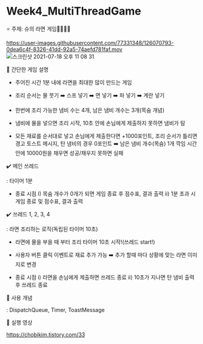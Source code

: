 # Week4_MultiThreadGame

 ️⭐️ 주제: 슈의 라면 게임👩🏻‍🍳🍜
 

https://user-images.githubusercontent.com/77331348/126070793-0dea6c4f-8326-41dd-92a5-74aefd781faf.mov
![스크린샷 2021-07-18 오후 11 08 31](https://user-images.githubusercontent.com/77331348/126070799-8407f66f-5ac3-43e6-a663-8e83b53cadb6.png)


 

📌 간단한 게임 설명

- 주어진 시간 1분 내에 라면을 최대한 많이 만드는 게임

- 조리 순서는 물 붓기 ➡️ 스프 넣기 ➡️ 면 넣기 ➡️ 파 넣기 ➡️ 계란 넣기

- 한번에 조리 가능한 냄비 수는 4개, 남은 냄비 개수는 3개(목숨 개념)

- 냄비에 물을 넣으면 조리 시작, 10초 안에 손님에게 제출하지 못하면 냄비가 탐

- 모든 재료를 순서대로 넣고 손님에게 제출한다면 +1000포인트, 조리 순서가 틀리면 경고 토스트 메시지, 탄 냄비의 경우 0포인트 ➡️ 남은 냄비 개수(목숨) 1개 깍임
시간 안에 10000원을 채우면 성공/채우지 못하면 실패


✔️ 메인 쓰레드

: 타이머 1분 

- 종료 시점
I) 목숨 개수가 0개가 되면 게임 종료 후 점수표, 결과 출력
ii) 1분 초과 시 게임 종료 및 점수표, 결과 출력 


✔️ 쓰레드 1, 2, 3, 4 

: 라면 조리하는 로직(독립된 타이머 10초)

- 라면에 물을 부을 때 부터 조리 타이머 10초 시작!(쓰레드 start!)

- 사용자 버튼 클릭 이벤트로 재료 추가 가능 ➡️ 추가 할때 마다 상황에 맞는 라면 이미지로 변경

- 종료 시점
i) 라면을 손님에게 제출하면 쓰레드 종료
ii) 10초가 지나면 탄 냄비 출력 후 쓰레드 종료


📌 사용 개념

: DispatchQueue, Timer, ToastMessage


📌 실행 영상

https://chobikim.tistory.com/33
